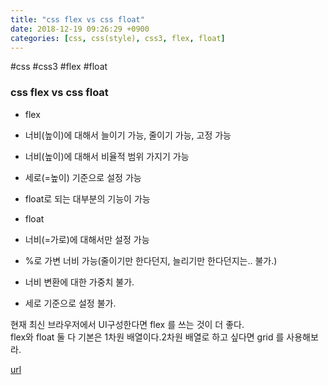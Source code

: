 ```yaml
---
title: "css flex vs css float"
date: 2018-12-19 09:26:29 +0900
categories: [css, css(style), css3, flex, float]
---
```


#css #css3 #flex #float

### css flex vs css float

- flex
- 너비(높이)에 대해서 늘이기 가능, 줄이기 가능, 고정 가능
- 너비(높이)에 대해서 비율적 범위 가지기 가능
- 세로(=높이) 기준으로 설정 가능
- float로 되는 대부분의 기능이 가능

- float
- 너비(=가로)에 대해서만 설정 가능
- %로 가변 너비 가능(줄이기만 한다던지, 늘리기만 한다던지는.. 불가.)
- 너비 변환에 대한 가중치 불가.
- 세로 기준으로 설정 불가.


  
현재 최신 브라우저에서 UI구성한다면 flex 를 쓰는 것이 더 좋다.  
flex와 float 둘 다 기본은 1차원 배열이다.2차원 배열로 하고 싶다면 grid 를 사용해보라.  



[url](http://www.mins01.com/mh/tech/read/1219)